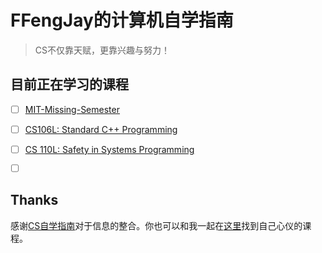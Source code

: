 # FFengJay的计算机自学指南

> CS不仅靠天赋，更靠兴趣与努力！

## 目前正在学习的课程

- [ ] [MIT-Missing-Semester](https://missing.csail.mit.edu/)

- [ ] [CS106L: Standard C++ Programming](http://web.stanford.edu/class/cs106l/)

- [ ] [CS 110L: Safety in Systems Programming](https://reberhardt.com/cs110l/spring-2020/)

- [ ] [ ]()

## Thanks

感谢[CS自学指南](https://github.com/PKUFlyingPig/cs-self-learning)对于信息的整合。你也可以和我一起在[这里](https://csdiy.wiki/)找到自己心仪的课程。

